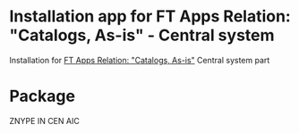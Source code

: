 # Installation app for FT Apps Relation: "Catalogs, As-is" - Central system
Installation for [FT Apps Relation: "Catalogs, As-is"](ft-apps-rel-catalogs-asis.md) Central system part

# Package
ZNYPE IN CEN AIC

